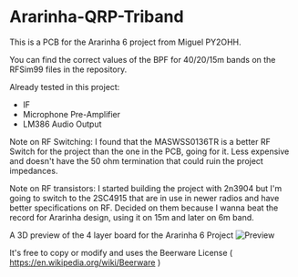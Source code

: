 # Ararinha-QRP-Triband

This is a PCB for the Ararinha 6 project from Miguel PY2OHH.

You can find the correct values of the BPF for 40/20/15m bands on the RFSim99 files in the repository.

Already tested in this project:
- IF
- Microphone Pre-Amplifier
- LM386 Audio Output

Note on RF Switching: I found that the MASWSS0136TR is a better RF Switch for the project than the one in the PCB, going for it. Less expensive and doesn't have the 50 ohm termination that could ruin the project impedances.  

Note on RF transistors: I started building the project with 2n3904 but I'm going to switch to the 2SC4915 that are in use in newer radios and have better specifications on RF. Decided on them because I wanna beat the record for Ararinha design, using it on 15m and later on 
6m band.

A 3D preview of the 4 layer board for the Ararinha 6 Project
![Preview](https://github.com/PY1CX/Ararinha-QRP-Triband/raw/master/ArarinhaPCB3D.png)

It's free to copy or modify and uses the Beerware License ( https://en.wikipedia.org/wiki/Beerware )


